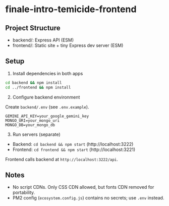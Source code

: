 # finale-intro-temicide-frontend

## Project Structure

- backend/: Express API (ESM)
- frontend/: Static site + tiny Express dev server (ESM)

## Setup

1. Install dependencies in both apps

```bash
cd backend && npm install
cd ../frontend && npm install
```

2. Configure backend environment

Create `backend/.env` (see `.env.example`).

```env
GEMINI_API_KEY=your_google_gemini_key
MONGO_URI=your_mongo_uri
MONGO_DB=your_mongo_db
```

3. Run servers (separate)

- Backend: `cd backend && npm start` (http://localhost:3222)
- Frontend: `cd frontend && npm start` (http://localhost:3221)

Frontend calls backend at `http://localhost:3222/api`.

## Notes

- No script CDNs. Only CSS CDN allowed, but fonts CDN removed for portability.
- PM2 config (`ecosystem.config.js`) contains no secrets; use `.env` instead.